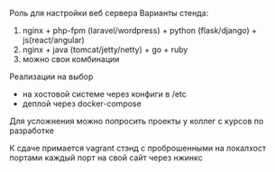 Роль для настройки веб сервера
Варианты стенда:
1. nginx + php-fpm (laravel/wordpress) + python (flask/django) + js(react/angular)
2. nginx + java (tomcat/jetty/netty) + go + ruby
3. можно свои комбинации

Реализации на выбор
- на хостовой системе через конфиги в /etc
- деплой через docker-compose

Для усложнения можно попросить проекты у коллег с курсов по разработке

К сдаче примается vagrant стэнд с проброшенными на локалхост портами каждый порт на свой сайт через нжинкс


